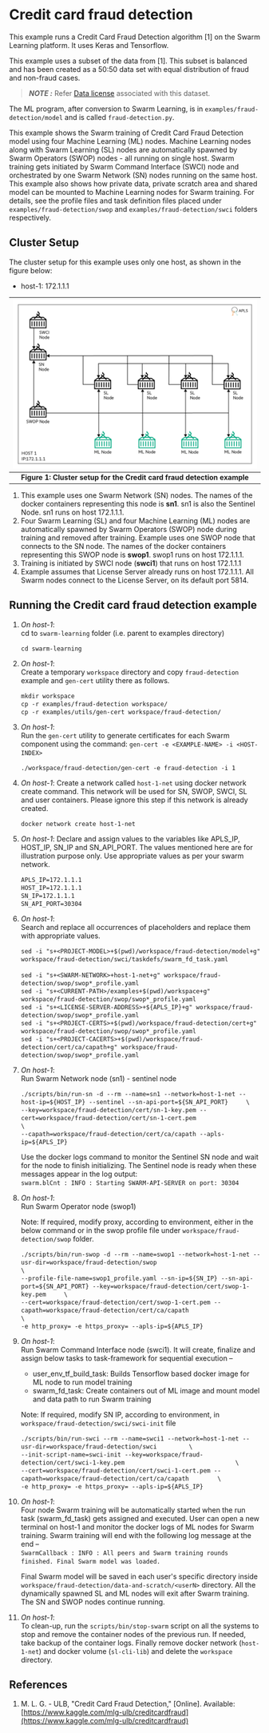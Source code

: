 Credit card fraud detection
===========================

This example runs a Credit Card Fraud Detection algorithm [1] on the Swarm Learning platform. It uses Keras and Tensorflow.

This example uses a subset of the data from [1]. This subset is balanced and has been created as a 50:50 data set with equal distribution of fraud and non-fraud cases.
>  **_NOTE :_** Refer [Data license](data-and-scratch/app-data/Data_license.md) associated with this dataset. 


The ML program, after conversion to Swarm Learning, is in `examples/fraud-detection/model` and is called `fraud-detection.py`.

This example shows the Swarm training of Credit Card Fraud Detection model using four Machine Learning (ML) nodes. Machine Learning nodes along with Swarm Learning (SL) nodes are automatically spawned by Swarm Operators (SWOP) nodes - all running on single host. Swarm training gets initiated by Swarm Command Interface (SWCI) node and orchestrated by one Swarm Network (SN) nodes running on the same host. This example also shows how private data, private scratch area and shared model can be mounted to Machine Learning nodes for Swarm training. For details, see the profile files and task definition files placed under `examples/fraud-detection/swop` and `examples/fraud-detection/swci` folders respectively.



## Cluster Setup

The cluster setup for this example uses only one host, as shown in the figure below:  
- host-1: 172.1.1.1  

|![fraud-detection-cluster-setup](../figs/fraud-detection-cluster-setup.png)|
|:--:|
|<b>Figure 1: Cluster setup for the Credit card fraud detection example</b>|

1. This example uses one Swarm Network (SN) nodes. The names of the docker containers representing this node is **sn1**. sn1 is also the Sentinel Node. sn1 runs on host 172.1.1.1.
2. Four Swarm Learning (SL) and four Machine Learning (ML) nodes are automatically spawned by Swarm Operators (SWOP) node during training and removed after training. Example uses one SWOP node that connects to the SN node. The names of the docker containers representing this SWOP node is **swop1**. swop1 runs on host 172.1.1.1. 
3. Training is initiated by SWCI node (**swci1**) that runs on host 172.1.1.1
4. Example assumes that License Server already runs on host 172.1.1.1. All Swarm nodes connect to the License Server, on its default port 5814.



## Running the Credit card fraud detection example

1. *On host-1*:  
   cd to `swarm-learning` folder (i.e. parent to examples directory)
   ```
   cd swarm-learning
   ```

2. *On host-1*:  
   Create a temporary `workspace` directory and copy `fraud-detection` example and `gen-cert` utility there as follows.
   ```
   mkdir workspace
   cp -r examples/fraud-detection workspace/
   cp -r examples/utils/gen-cert workspace/fraud-detection/
   ```

3. *On host-1*:  
   Run the `gen-cert` utility to generate certificates for each Swarm component using the command: `gen-cert -e <EXAMPLE-NAME> -i <HOST-INDEX>`  
   ```
   ./workspace/fraud-detection/gen-cert -e fraud-detection -i 1
   ```  
   
4. *On host-1*:
   Create a network called `host-1-net` using docker network create command. This network will be used for SN, SWOP, SWCI, SL and user containers. Please ignore this step if this network is already created.
   ```
   docker network create host-1-net
   ```
   
5. *On host-1*:
   Declare and assign values to the variables like APLS_IP, HOST_IP, SN_IP and SN_API_PORT. The values mentioned here are for illustration purpose only. Use appropriate values as per your swarm network.
   ```
   APLS_IP=172.1.1.1
   HOST_IP=172.1.1.1
   SN_IP=172.1.1.1
   SN_API_PORT=30304
   ```

6. *On host-1*:  
   Search and replace all occurrences of placeholders and replace them with appropriate values.  
   ```
   sed -i "s+<PROJECT-MODEL>+$(pwd)/workspace/fraud-detection/model+g" workspace/fraud-detection/swci/taskdefs/swarm_fd_task.yaml
   
   sed -i "s+<SWARM-NETWORK>+host-1-net+g" workspace/fraud-detection/swop/swop*_profile.yaml
   sed -i "s+<CURRENT-PATH>/examples+$(pwd)/workspace+g" workspace/fraud-detection/swop/swop*_profile.yaml
   sed -i "s+<LICENSE-SERVER-ADDRESS>+${APLS_IP}+g" workspace/fraud-detection/swop/swop*_profile.yaml
   sed -i "s+<PROJECT-CERTS>+$(pwd)/workspace/fraud-detection/cert+g" workspace/fraud-detection/swop/swop*_profile.yaml
   sed -i "s+<PROJECT-CACERTS>+$(pwd)/workspace/fraud-detection/cert/ca/capath+g" workspace/fraud-detection/swop/swop*_profile.yaml
   ```

7. *On host-1*:  
   Run Swarm Network node (sn1) - sentinel node
   ```
   ./scripts/bin/run-sn -d --rm --name=sn1 --network=host-1-net --host-ip=${HOST_IP} --sentinel --sn-api-port=${SN_API_PORT}     \
   --key=workspace/fraud-detection/cert/sn-1-key.pem --cert=workspace/fraud-detection/cert/sn-1-cert.pem                         \
   --capath=workspace/fraud-detection/cert/ca/capath --apls-ip=${APLS_IP}
   ```
   Use the docker logs command to monitor the Sentinel SN node and wait for the node to finish initializing. The Sentinel node is ready when these messages appear in the log output:  
   `swarm.blCnt : INFO : Starting SWARM-API-SERVER on port: 30304`

8. *On host-1*:  
   Run Swarm Operator node (swop1)  

   Note: If required, modify proxy, according to environment, either in the below command or in the swop profile file under `workspace/fraud-detection/swop` folder.  
   ```
   ./scripts/bin/run-swop -d --rm --name=swop1 --network=host-1-net --usr-dir=workspace/fraud-detection/swop                                    \
   --profile-file-name=swop1_profile.yaml --sn-ip=${SN_IP} --sn-api-port=${SN_API_PORT} --key=workspace/fraud-detection/cert/swop-1-key.pem     \
   --cert=workspace/fraud-detection/cert/swop-1-cert.pem --capath=workspace/fraud-detection/cert/ca/capath                                      \
   -e http_proxy= -e https_proxy= --apls-ip=${APLS_IP}
   ```

9. *On host-1*:  
    Run Swarm Command Interface node (swci1). It will create, finalize and assign below tasks to task-framework for sequential execution –  
    - user_env_tf_build_task: Builds Tensorflow based docker image for ML node to run model training  
    - swarm_fd_task: Create containers out of ML image and mount model and data path to run Swarm training  

    Note: If required, modify SN IP, according to environment, in `workspace/fraud-detection/swci/swci-init` file  
    ```    
    ./scripts/bin/run-swci --rm --name=swci1 --network=host-1-net --usr-dir=workspace/fraud-detection/swci         \
    --init-script-name=swci-init --key=workspace/fraud-detection/cert/swci-1-key.pem                               \
    --cert=workspace/fraud-detection/cert/swci-1-cert.pem --capath=workspace/fraud-detection/cert/ca/capath        \
    -e http_proxy= -e https_proxy= --apls-ip=${APLS_IP}
    ```

10. *On host-1*:  
    Four node Swarm training will be automatically started when the run task (swarm_fd_task) gets assigned and executed. User can open a new terminal on host-1 and monitor the docker logs of ML nodes for Swarm training. Swarm training will end with the following log message at the end –  
    `SwarmCallback : INFO : All peers and Swarm training rounds finished. Final Swarm model was loaded.`  
    
    Final Swarm model will be saved in each user's specific directory inside `workspace/fraud-detection/data-and-scratch/<userN>` directory. All the dynamically spawned SL and ML nodes will exit after Swarm training. The SN and SWOP nodes continue running.

11. *On host-1*:  
    To clean-up, run the `scripts/bin/stop-swarm` script on all the systems to stop and remove the container nodes of the previous run. If needed, take backup of the container logs. Finally remove docker network (`host-1-net`) and docker volume (`sl-cli-lib`) and delete the `workspace` directory.
    


## References
1. M. L. G. - ULB, "Credit Card Fraud Detection," [Online]. Available: [https://www.kaggle.com/mlg-ulb/creditcardfraud](https://www.kaggle.com/mlg-ulb/creditcardfraud)
